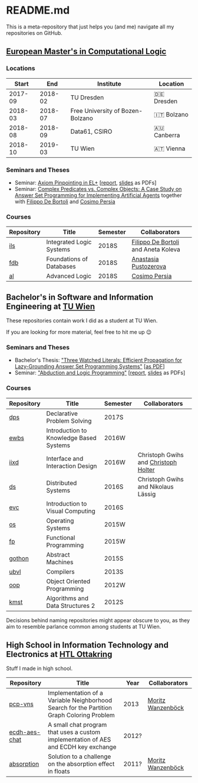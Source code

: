 # README.md

This is a meta-repository that just helps you (and me) navigate all my repositories on GitHub.

## [European Master's in Computational Logic](https://www.emcl-study.eu/)

### Locations

| Start    | End         | Institute | Location 
| ------------- | ------------- | -------- | ------------- |
| 2017-09 | 2018-02 | TU Dresden | 🇩🇪 Dresden
| 2018-03 | 2018-07 | Free University of Bozen-Bolzano | 🇮🇹 Bolzano
| 2018-08 | 2018-09 | Data61, CSIRO | 🇦🇺 Canberra
| 2018-10 | 2019-03 | TU Wien | 🇦🇹 Vienna

### Seminars and Theses

 * Seminar: [Axiom Pinpointing in EL+](https://github.com/lorenzleutgeb/elp) [[report](https://lorenz.leutgeb.xyz/paper/elp.pdf), [slides](https://lorenz.leutgeb.xyz/paper/elp-beam.pdf) as PDFs]
 * Seminar: [Complex Predicates vs. Complex Objects: A Case Study on Answer Set Programming for Implementing Artificial Agents](https://github.com/lorenzleutgeb/ab) together with [Filippo De Bortoli](https://github.com/uomoinverde) and [Cosimo Persia](https://github.com/cosimodpersia)

### Courses

| Repository    | Title         | Semester | Collaborators | 
| ------------- | ------------- | -------- | ------------- |
| [ils](https://github.com/lorenzleutgeb/ils) | Integrated Logic Systems | 2018S | [Filippo De Bortoli](https://github.com/uomoinverde) and Aneta Koleva
| [fdb](https://github.com/lorenzleutgeb/fdb) | Foundations of Databases | 2018S | [Anastasia Pustozerova](https://github.com/apustozerova)
| [al](https://github.com/lorenzleutgeb/al) | Advanced Logic | 2018S | [Cosimo Persia](https://github.com/cosimodpersia)

## Bachelor's in Software and Information Engineering at [TU Wien](https://www.tuwien.ac.at/en/)

These repositories contain work I did as a student at TU Wien.

If you are looking for more material, feel free to hit me up :wink:

### Seminars and Theses

 * Bachelor's Thesis: ["Three Watched Literals: Efficient Propagation for Lazy-Grounding Answer Set Programming Systems"](https://github.com/lorenzleutgeb/3wl) [[as PDF](https://lorenz.leutgeb.xyz/paper/3wl.pdf)]
 * Seminar: ["Abduction and Logic Programming"](https://github.com/lorenzleutgeb/abd) [[report](https://lorenz.leutgeb.xyz/paper/abd.pdf), [slides](https://lorenz.leutgeb.xyz/paper/abd-beam.pdf) as PDFs]

### Courses

| Repository                                        | Title         | Semester | Collaborators |
| ------------------------------------------------- | ------------- | -------- | ------------- |
| [dps](https://github.com/lorenzleutgeb/dps)       | Declarative Problem Solving | 2017S
| [ewbs](https://github.com/lorenzleutgeb/ewbs)     | Introduction to Knowledge Based Systems | 2016W
| [iixd](https://github.com/lorenzleutgeb/iixd)     | Interface and Interaction Design | 2016W | Christoph Gwihs and [Christoph Holter](https://github.com/christoph-holter)
| [ds](https://github.com/lorenzleutgeb/ds)         | Distributed Systems | 2016S | Christoph Gwihs and Nikolaus Lässig
| [evc](https://github.com/lorenzleutgeb/evc)       | Introduction to Visual Computing | 2016S
| [os](https://github.com/lorenzleutgeb/os)         | Operating Systems | 2015W
| [fp](https://github.com/lorenzleutgeb/fp)         | Functional Programming | 2015W
| [gothon](https://github.com/lorenzleutgeb/gothon) | Abstract Machines | 2015S
| [ubvl](https://github.com/lorenzleutgeb/ubvl)     | Compilers | 2013S
| [oop](https://github.com/lorenzleutgeb/oop)       | Object Oriented Programming  | 2012W
| [kmst](https://github.com/lorenzleutgeb/kmst)     | Algorithms and Data Structures 2 | 2012S

Decisions behind naming repositories might appear obscure to you, as they aim to resemble parlance common among students at TU Wien.

## High School in Information Technology and Electronics at [HTL Ottakring](https://www.htl-ottakring.at/)

Stuff I made in high school.

| Repository    | Title         | Year | Collaborators |
| ------------- | ------------- | ---- | ------------- |
| [pcp-vns](https://github.com/lorenzleutgeb/pcp-vns)  | Implementation of a Variable Neighborhood Search for the Partition Graph Coloring Problem | 2013 | [Moritz Wanzenböck](https://github.com/WanzenBug)
| [ecdh-aes-chat](https://github.com/lorenzleutgeb/ecdh-aes-chat)  | A small chat program that uses a custom implementation of AES and ECDH key exchange | 2012? |
| [absorption](https://github.com/lorenzleutgeb/absorption)  | Solution to a challenge on the absorption effect in floats | 2011? | [Moritz Wanzenböck](https://github.com/WanzenBug)

